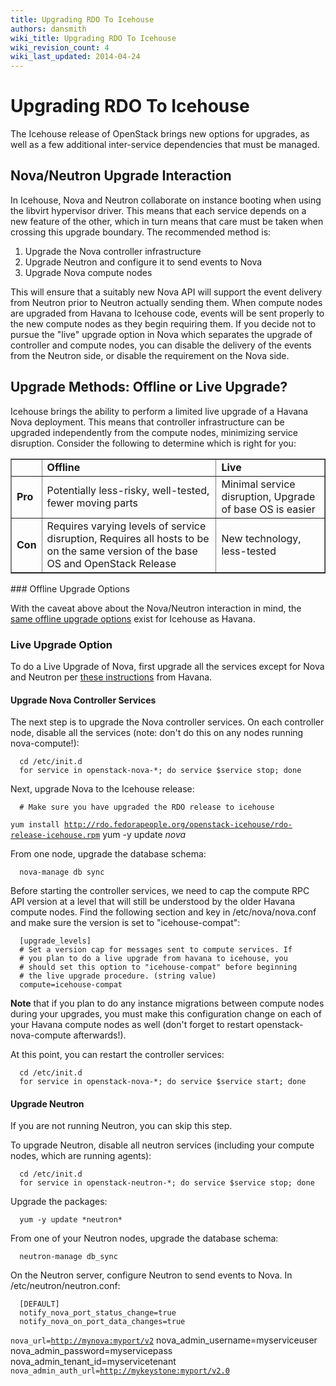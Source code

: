 ```yaml
---
title: Upgrading RDO To Icehouse
authors: dansmith
wiki_title: Upgrading RDO To Icehouse
wiki_revision_count: 4
wiki_last_updated: 2014-04-24
---
```


# Upgrading RDO To Icehouse

The Icehouse release of OpenStack brings new options for upgrades, as well as a few additional inter-service dependencies that must be managed.

## Nova/Neutron Upgrade Interaction

In Icehouse, Nova and Neutron collaborate on instance booting when using the libvirt hypervisor driver. This means that each service depends on a new feature of the other, which in turn means that care must be taken when crossing this upgrade boundary. The recommended method is:

1.  Upgrade the Nova controller infrastructure
2.  Upgrade Neutron and configure it to send events to Nova
3.  Upgrade Nova compute nodes

This will ensure that a suitably new Nova API will support the event delivery from Neutron prior to Neutron actually sending them. When compute nodes are upgraded from Havana to Icehouse code, events will be sent properly to the new compute nodes as they begin requiring them. If you decide not to pursue the "live" upgrade option in Nova which separates the upgrade of controller and compute nodes, you can disable the delivery of the events from the Neutron side, or disable the requirement on the Nova side.

## Upgrade Methods: Offline or Live Upgrade?

Icehouse brings the ability to perform a limited live upgrade of a Havana Nova deployment. This means that controller infrastructure can be upgraded independently from the compute nodes, minimizing service disruption. Consider the following to determine which is right for you:

<table border="1">
<tr>
<td>
 

</td>
<td>
<b>Offline</b>

</td>
<td>
<b>Live</b>

</td>
</tr>
<tr>
<td>
<b>Pro</b>

</td>
<td>
Potentially less-risky, well-tested, fewer moving parts

</td>
<td>
Minimal service disruption,
Upgrade of base OS is easier

</td>
</tr>
<tr>
<td>
<b>Con</b>

</td>
<td>
Requires varying levels of service disruption,
Requires all hosts to be on the same version of the base OS and OpenStack Release

</td>
<td>
New technology, less-tested

</td>
</tr>
</table>
### Offline Upgrade Options

With the caveat above about the Nova/Neutron interaction in mind, the [same offline upgrade options](Upgrading_RDO) exist for Icehouse as Havana.

### Live Upgrade Option

To do a Live Upgrade of Nova, first upgrade all the services except for Nova and Neutron per [these instructions](Upgrading_RDO#Option_2:_Service-by-Service_Upgrade) from Havana.

#### Upgrade Nova Controller Services

The next step is to upgrade the Nova controller services. On each controller node, disable all the services (note: don't do this on any nodes running nova-compute!):

      cd /etc/init.d
      for service in openstack-nova-*; do service $service stop; done

Next, upgrade Nova to the Icehouse release:

      # Make sure you have upgraded the RDO release to icehouse
`yum install `[`http://rdo.fedorapeople.org/openstack-icehouse/rdo-release-icehouse.rpm`](http://rdo.fedorapeople.org/openstack-icehouse/rdo-release-icehouse.rpm)
      yum -y update *nova*

From one node, upgrade the database schema:

      nova-manage db sync

Before starting the controller services, we need to cap the compute RPC API version at a level that will still be understood by the older Havana compute nodes. Find the following section and key in /etc/nova/nova.conf and make sure the version is set to "icehouse-compat":

      [upgrade_levels]
      # Set a version cap for messages sent to compute services. If
      # you plan to do a live upgrade from havana to icehouse, you
      # should set this option to "icehouse-compat" before beginning
      # the live upgrade procedure. (string value)
      compute=icehouse-compat

**Note** that if you plan to do any instance migrations between compute nodes during your upgrades, you must make this configuration change on each of your Havana compute nodes as well (don't forget to restart openstack-nova-compute afterwards!).

At this point, you can restart the controller services:

      cd /etc/init.d
      for service in openstack-nova-*; do service $service start; done

#### Upgrade Neutron

If you are not running Neutron, you can skip this step.

To upgrade Neutron, disable all neutron services (including your compute nodes, which are running agents):

      cd /etc/init.d
      for service in openstack-neutron-*; do service $service stop; done

Upgrade the packages:

      yum -y update *neutron*

From one of your Neutron nodes, upgrade the database schema:

      neutron-manage db_sync

On the Neutron server, configure Neutron to send events to Nova. In /etc/neutron/neutron.conf:

      [DEFAULT]
      notify_nova_port_status_change=true
      notify_nova_on_port_data_changes=true
`nova_url=`[`http://mynova:myport/v2`](http://mynova:myport/v2)
      nova_admin_username=myserviceuser
      nova_admin_password=myservicepass
      nova_admin_tenant_id=myservicetenant
`nova_admin_auth_url=`[`http://mykeystone:myport/v2.0`](http://mykeystone:myport/v2.0)
